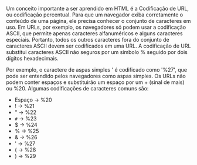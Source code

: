 
Um conceito importante a ser aprendido em HTML é a Codificação de URL, ou codificação percentual. Para que um navegador exiba corretamente o conteúdo de uma página, ele precisa conhecer o conjunto de caracteres em uso. Em URLs, por exemplo, os navegadores só podem usar a codificação ASCII, que permite apenas caracteres alfanuméricos e alguns caracteres especiais. Portanto, todos os outros caracteres fora do conjunto de caracteres ASCII devem ser codificados em uma URL. A codificação de URL substitui caracteres ASCII não seguros por um símbolo % seguido por dois dígitos hexadecimais.

Por exemplo, o caractere de aspas simples ' é codificado como '%27', que pode ser entendido pelos navegadores como aspas simples. Os URLs não podem conter espaços e substituirão um espaço por um + (sinal de mais) ou %20. Algumas codificações de caracteres comuns são:

- Espaço -> %20
- ! -> %21
- " -> %22
- `#` -> %23
- $ -> %24
- % -> %25
- & -> %26
- ' -> %27
- ( -> %28
- ) -> %29

